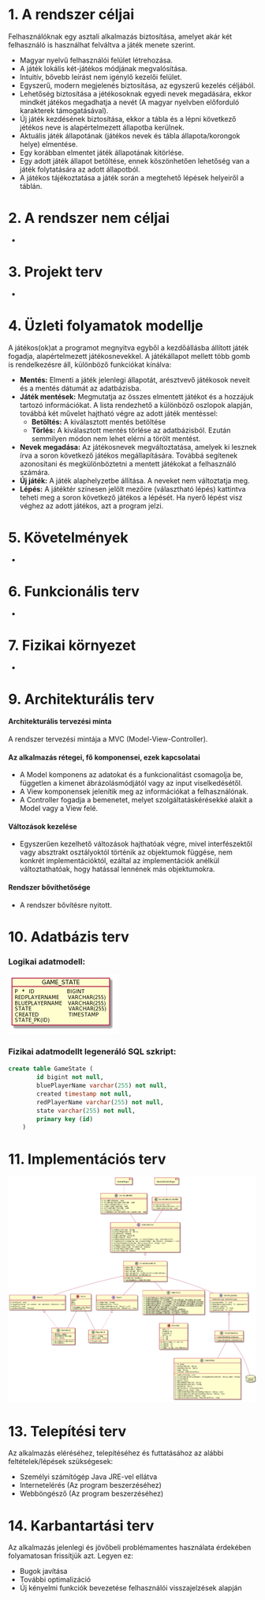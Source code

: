 # 1. A rendszer céljai

Felhasználóknak egy asztali alkalmazás biztosítása, amelyet akár két felhasználó is használhat felváltva
a játék menete szerint.

- Magyar nyelvű felhasználói felület létrehozása.
- A játék lokális két-játékos módjának megvalósítása.
- Intuitív, bővebb leírást nem igénylő kezelői felület.
- Egyszerű, modern megjelenés biztosítása, az egyszerű kezelés céljából.
- Lehetőség biztosítása a jétékosoknak egyedi nevek megadására, ekkor mindkét játékos megadhatja a nevét (A magyar nyelvben előforduló karakterek támogatásával).
- Új játék kezdésének biztosítása, ekkor a tábla és a lépni következő jétékos neve is alapértelmezett állapotba kerülnek.
- Aktuális játék állapotának (játékos nevek és tábla állapota/korongok helye) elmentése.
- Egy korábban elmentet játék állapotának kitörlése.
- Egy adott játék állapot betöltése, ennek köszönhetően lehetőség van a játék folytatására az adott állapotból.
- A játékos tájékoztatása a játék során a megtehető lépések helyeiről a táblán.

# 2. A rendszer nem céljai

-

# 3. Projekt terv

-

# 4. Üzleti folyamatok modellje

A játékos(ok)at a programot megnyitva egyből a kezdőállásba állított játék fogadja, alapértelmezett játékosnevekkel. A játékállapot mellett több gomb is rendelkezésre áll, különböző funkciókat kínálva:
- **Mentés:** Elmenti a játék jelenlegi állapotát, arésztvevő játékosok neveit és a mentés dátumát az adatbázisba.
- **Játék mentések:** Megmutatja az összes elmentett játékot és a hozzájuk tartozó információkat. A lista rendezhető a különböző oszlopok alapján, továbbá két művelet hajtható végre az adott játék mentéssel:
  - **Betöltés:** A kiválasztott mentés betöltése
  - **Törlés:** A kiválasztott mentés törlése az adatbázisból. Ezután semmilyen módon nem lehet elérni a törölt mentést.
- **Nevek megadása:** Az játékosnevek megváltoztatása, amelyek ki lesznek írva a soron következő játékos megállapítására. Továbbá segítenek azonosítani és megkülönböztetni a mentett játékokat a felhasználó számára.
- **Új játék:** A játék alaphelyzetbe állítása. A neveket nem változtatja meg.
- **Lépés:** A játéktér színesen jelölt mezőire (választható lépés) kattintva teheti meg a soron következő játékos a lépését. Ha nyerő lépést visz véghez az adott játékos, azt a program jelzi.

# 5. Követelmények

-

# 6. Funkcionális terv

-

# 7. Fizikai környezet

-

# 9. Architekturális terv

#### Architekturális tervezési minta

A rendszer tervezési mintája a MVC (Model-View-Controller).

#### Az alkalmazás rétegei, fő komponensei, ezek kapcsolatai

- A Model komponens az adatokat és a funkcionalitást csomagolja be, független a kimenet
  ábrázolásmódjától vagy az input viselkedésétől.
- A View komponensek jelenítik meg az információkat a felhasználónak.
- A Controller fogadja a bemenetet, melyet szolgáltatáskérésekké alakít a Model vagy a View felé.

#### Változások kezelése

- Egyszerűen kezelhető változások hajthatóak végre, mivel interfészektől vagy absztrakt osztályoktól történik az objektumok függése, nem konkrét implementációktól, ezáltal az implementációk anélkül változtathatóak, hogy hatással lennének más objektumokra.

#### Rendszer bővíthetősége

- A rendszer bővítésre nyitott.

# 10. Adatbázis terv

### Logikai adatmodell:

<img src="./diagrams/db_model.png">

### Fizikai adatmodellt legeneráló SQL szkript:

```sql
create table GameState (
        id bigint not null,
        bluePlayerName varchar(255) not null,
        created timestamp not null,
        redPlayerName varchar(255) not null,
        state varchar(255) not null,
        primary key (id)
    )
```

# 11. Implementációs terv

<img src="https://raw.githubusercontent.com/p-adrian05/SZFM_2020_10_ErrorByNight/master/documentation/diagrams/uml_class_diagram.png" alt="UML diagram">


# 13. Telepítési terv

Az alkalmazás eléréséhez, telepítéséhez és futtatásához az alábbi feltételek/lépések szükségesek:

- Személyi számítógép Java JRE-vel ellátva
- Internetelérés (Az program beszerzéséhez)
- Webböngésző (Az program beszerzéséhez)

# 14. Karbantartási terv

Az alkalmazás jelenlegi és jövőbeli problémamentes használata érdekében folyamatosan frissítjük azt.
Legyen ez:
- Bugok javítása
- További optimalizáció
- Új kényelmi funkciók bevezetése felhasználói visszajelzések alapján
